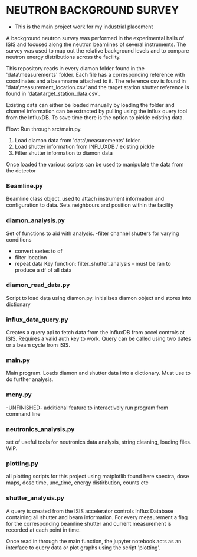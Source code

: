 # NEUTRON BACKGROUND SURVEY
- This is the main project work for my industrial placement

A background neutron survey was performed in the experimental halls of ISIS and focused along the neutron beamlines of several instruments. 
The survey was used to map out the relative background levels and to compare neutron energy distributions across the facility.

This repository reads in every diamon folder found in the 'data\measurements' folder. Each file has a corresponding reference
with coordinates and a beamname attached to it. The reference csv is found in 'data\measurement_location.csv' and the target station shutter reference is found in 'data\target_station_data.csv'.

Existing data can either be loaded manually by loading the folder and channel information can be extracted by pulling using the influx query tool from the InfluxDB. To save time there is the option to pickle existing data.

Flow:
Run through src/main.py.
1. Load diamon data from 'data\measurements' folder.
2. Load shutter information from INFLUXDB / existing pickle
3. Filter shutter information to diamon data

Once loaded the various scripts can be used to manipulate the data from the detector

### Beamline.py

Beamline class object. used to attach instrument information and configuration to data. Sets neighbours and position 
within the facility

### diamon_analysis.py

Set of functions to aid with analysis.
-filter channel shutters for varying conditions
- convert series to df
- filter location
- repeat data
Key function: filter_shutter_analysis - must be ran to produce a df of all data

### diamon_read_data.py

Script to load data using diamon.py. initialises diamon object and stores into dictionary

### influx_data_query.py

Creates a query api to fetch data from the InfluxDB from accel controls at ISIS. Requires a valid auth key to work.
Query can be called using two dates or a beam cycle from ISIS.

### main.py
Main program. Loads diamon and shutter data into a dictionary. Must use to do further analysis.
### meny.py
-UNFINISHED-
additional feature to interactively run program from command line

### neutronics_analysis.py

set of useful tools for neutronics data analysis, string cleaning, loading files. WIP.

### plotting.py
all plotting scripts for this project using matplotlib found here
spectra, dose maps, dose time, unc_time, energy distirbution, counts etc

### shutter_analysis.py
A query is created from the ISIS accelerator controls Influx Database containing all shutter and beam information. For every measurement a flag for the corresponding
beamline shutter and current measurement is recorded at each point in time.

Once read in through the main function, the jupyter notebook acts as an interface to query data or plot graphs using the script 'plotting'.
